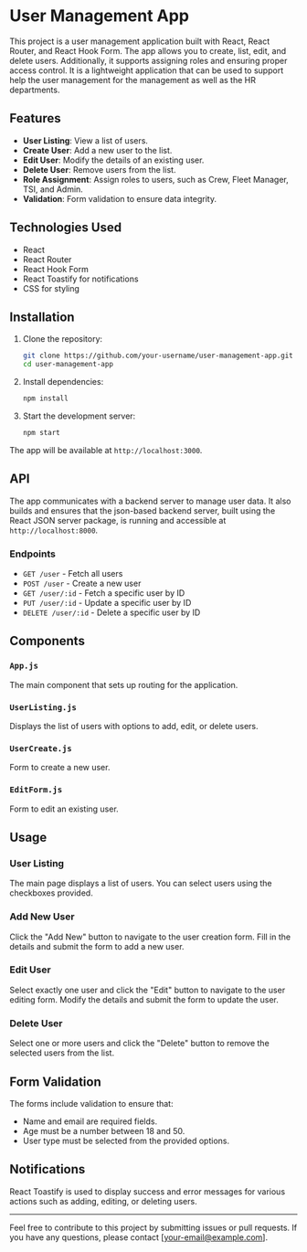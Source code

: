 # User Management App

This project is a user management application built with React, React Router, and React Hook Form. The app allows you to create, list, edit, and delete users. Additionally, it supports assigning roles and ensuring proper access control. It is a lightweight application that can be used to support help the user management for the management as well as the HR departments.

## Features

- **User Listing**: View a list of users.
- **Create User**: Add a new user to the list.
- **Edit User**: Modify the details of an existing user.
- **Delete User**: Remove users from the list.
- **Role Assignment**: Assign roles to users, such as Crew, Fleet Manager, TSI, and Admin.
- **Validation**: Form validation to ensure data integrity.

## Technologies Used

- React
- React Router
- React Hook Form
- React Toastify for notifications
- CSS for styling

## Installation

1. Clone the repository:
   ```bash
   git clone https://github.com/your-username/user-management-app.git
   cd user-management-app
   ```

2. Install dependencies:
   ```bash
   npm install
   ```

3. Start the development server:
   ```bash
   npm start
   ```

The app will be available at `http://localhost:3000`.

## API

The app communicates with a backend server to manage user data. It also builds and ensures that the json-based backend server, built using the React JSON server package, is running and accessible at `http://localhost:8000`.

### Endpoints

- `GET /user` - Fetch all users
- `POST /user` - Create a new user
- `GET /user/:id` - Fetch a specific user by ID
- `PUT /user/:id` - Update a specific user by ID
- `DELETE /user/:id` - Delete a specific user by ID

## Components

### `App.js`

The main component that sets up routing for the application.

### `UserListing.js`

Displays the list of users with options to add, edit, or delete users.

### `UserCreate.js`

Form to create a new user.

### `EditForm.js`

Form to edit an existing user.

## Usage

### User Listing

The main page displays a list of users. You can select users using the checkboxes provided.

### Add New User

Click the "Add New" button to navigate to the user creation form. Fill in the details and submit the form to add a new user.

### Edit User

Select exactly one user and click the "Edit" button to navigate to the user editing form. Modify the details and submit the form to update the user.

### Delete User

Select one or more users and click the "Delete" button to remove the selected users from the list.

## Form Validation

The forms include validation to ensure that:

- Name and email are required fields.
- Age must be a number between 18 and 50.
- User type must be selected from the provided options.

## Notifications

React Toastify is used to display success and error messages for various actions such as adding, editing, or deleting users.


---

Feel free to contribute to this project by submitting issues or pull requests. If you have any questions, please contact [your-email@example.com].
